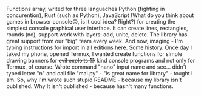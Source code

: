 Functions array, writed for three languaches Python (fighting in concurention), Rust (such as Python), JavaScript (What do you think about games in browser console🙃, is it cool idea? Right?) for creating the simplest console graphical user interface. It can create lines, rectangles, rounds (no), support work with layers: add, unite, delete. The library has great support from our "big" team every week.
And now, imaging - I'm typing instructions for import in all editions here.
Some history. Once day I taked my phone, opened Termux, I wanted create functions for simple drawing banners for ~~evil exploits 😈~~ kind console programs and not only for Termux, of course. Wrote command "nano" input name and see... didn't typed letter "n" and call file "mai.py" - "is great name for library" - tought I am.
So, why I'm wrote such stupid README - because my library isn't published. Why It isn't published - because hasn't many functions.
